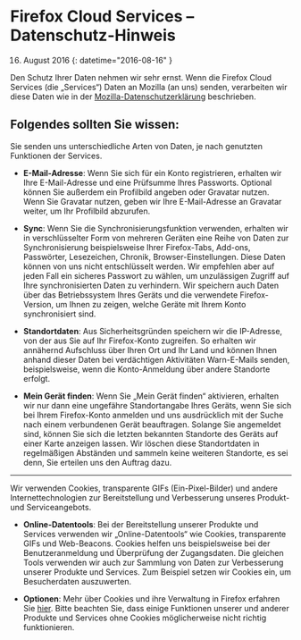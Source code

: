 # Firefox Cloud Services – Datenschutz-Hinweis

16. August 2016
{: datetime="2016-08-16" }

Den Schutz Ihrer Daten nehmen wir sehr ernst. Wenn die Firefox Cloud Services (die „Services“) Daten an Mozilla (an uns) senden, verarbeiten wir diese Daten wie in der [Mozilla-Datenschutzerklärung](https://www.mozilla.org/privacy/) beschrieben.

## Folgendes sollten Sie wissen:

Sie senden uns unterschiedliche Arten von Daten, je nach genutzten Funktionen der Services.

* **E-Mail-Adresse**: Wenn Sie sich für ein Konto registrieren, erhalten wir Ihre E-Mail-Adresse und eine Prüfsumme Ihres Passworts. Optional können Sie außerdem ein Profilbild angeben oder Gravatar nutzen. Wenn Sie Gravatar nutzen, geben wir Ihre E-Mail-Adresse an Gravatar weiter, um Ihr Profilbild abzurufen.

* **Sync**: Wenn Sie die Synchronisierungsfunktion verwenden, erhalten wir in verschlüsselter Form von mehreren Geräten eine Reihe von Daten zur Synchronisierung beispielsweise Ihrer Firefox-Tabs, Add-ons, Passwörter, Lesezeichen, Chronik, Browser-Einstellungen. Diese Daten können von uns nicht entschlüsselt werden. Wir empfehlen aber auf jeden Fall ein sicheres Passwort zu wählen, um unzulässigen Zugriff auf Ihre synchronisierten Daten zu verhindern. Wir speichern auch Daten über das Betriebssystem Ihres Geräts und die verwendete Firefox-Version, um Ihnen zu zeigen, welche Geräte mit Ihrem Konto synchronisiert sind.

* **Standortdaten**: Aus Sicherheitsgründen speichern wir die IP-Adresse, von der aus Sie auf Ihr Firefox-Konto zugreifen. So erhalten wir annähernd Aufschluss über Ihren Ort und Ihr Land und können Ihnen anhand dieser Daten bei verdächtigen Aktivitäten Warn-E-Mails senden, beispielsweise, wenn die Konto-Anmeldung über andere Standorte erfolgt.
    
 * **Mein Gerät finden**: Wenn Sie „Mein Gerät finden“ aktivieren, erhalten wir nur dann eine ungefähre Standortangabe Ihres Geräts, wenn Sie sich bei Ihrem Firefox-Konto anmelden und uns ausdrücklich mit der Suche nach einem verbundenen Gerät beauftragen. Solange Sie angemeldet sind, können Sie sich die letzten bekannten Standorte des Geräts auf einer Karte anzeigen lassen. Wir löschen diese Standortdaten in regelmäßigen Abständen und sammeln keine weiteren Standorte, es sei denn, Sie erteilen uns den Auftrag dazu.

---------------------------------------

Wir verwenden Cookies, transparente GIFs (Ein-Pixel-Bilder) und andere Internettechnologien zur Bereitstellung und Verbesserung unseres Produkt- und Serviceangebots.

* **Online-Datentools**: Bei der Bereitstellung unserer Produkte und Services verwenden wir „Online-Datentools“ wie Cookies, transparente GIFs und Web-Beacons. Cookies helfen uns beispielsweise bei der Benutzeranmeldung und Überprüfung der Zugangsdaten. Die gleichen Tools verwenden wir auch zur Sammlung von Daten zur Verbesserung unserer Produkte und Services. Zum Beispiel setzen wir Cookies ein, um Besucherdaten auszuwerten.

* **Optionen**: Mehr über Cookies und ihre Verwaltung in Firefox erfahren Sie [hier](https://support.mozilla.org/de/kb/cookies-informationen-websites-auf-ihrem-computer). Bitte beachten Sie, dass einige Funktionen unserer und anderer Produkte und Services ohne Cookies möglicherweise nicht richtig funktionieren.

